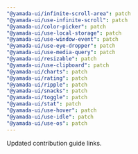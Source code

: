 ```yaml
---
"@yamada-ui/infinite-scroll-area": patch
"@yamada-ui/use-infinite-scroll": patch
"@yamada-ui/color-picker": patch
"@yamada-ui/use-local-storage": patch
"@yamada-ui/use-window-event": patch
"@yamada-ui/use-eye-dropper": patch
"@yamada-ui/use-media-query": patch
"@yamada-ui/resizable": patch
"@yamada-ui/use-clipboard": patch
"@yamada-ui/charts": patch
"@yamada-ui/rating": patch
"@yamada-ui/ripple": patch
"@yamada-ui/snacks": patch
"@yamada-ui/toggle": patch
"@yamada-ui/stat": patch
"@yamada-ui/use-hover": patch
"@yamada-ui/use-idle": patch
"@yamada-ui/use-os": patch
---
```


Updated contribution guide links.
